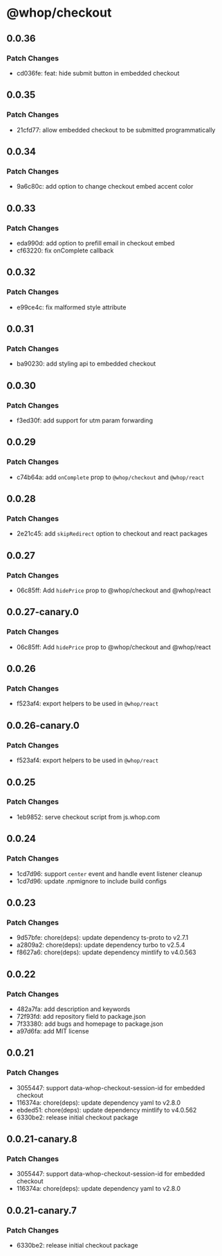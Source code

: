 # @whop/checkout

## 0.0.36

### Patch Changes

- cd036fe: feat: hide submit button in embedded checkout

## 0.0.35

### Patch Changes

- 21cfd77: allow embedded checkout to be submitted programmatically

## 0.0.34

### Patch Changes

- 9a6c80c: add option to change checkout embed accent color

## 0.0.33

### Patch Changes

- eda990d: add option to prefill email in checkout embed
- cf63220: fix onComplete callback

## 0.0.32

### Patch Changes

- e99ce4c: fix malformed style attribute

## 0.0.31

### Patch Changes

- ba90230: add styling api to embedded checkout

## 0.0.30

### Patch Changes

- f3ed30f: add support for utm param forwarding

## 0.0.29

### Patch Changes

- c74b64a: add `onComplete` prop to `@whop/checkout` and `@whop/react`

## 0.0.28

### Patch Changes

- 2e21c45: add `skipRedirect` option to checkout and react packages

## 0.0.27

### Patch Changes

- 06c85ff: Add `hidePrice` prop to @whop/checkout and @whop/react

## 0.0.27-canary.0

### Patch Changes

- 06c85ff: Add `hidePrice` prop to @whop/checkout and @whop/react

## 0.0.26

### Patch Changes

- f523af4: export helpers to be used in `@whop/react`

## 0.0.26-canary.0

### Patch Changes

- f523af4: export helpers to be used in `@whop/react`

## 0.0.25

### Patch Changes

- 1eb9852: serve checkout script from js.whop.com

## 0.0.24

### Patch Changes

- 1cd7d96: support `center` event and handle event listener cleanup
- 1cd7d96: update .npmignore to include build configs

## 0.0.23

### Patch Changes

- 9d57bfe: chore(deps): update dependency ts-proto to v2.7.1
- a2809a2: chore(deps): update dependency turbo to v2.5.4
- f8627a6: chore(deps): update dependency mintlify to v4.0.563

## 0.0.22

### Patch Changes

- 482a7fa: add description and keywords
- 72f93fd: add repository field to package.json
- 7f33380: add bugs and homepage to package.json
- a97d6fa: add MIT license

## 0.0.21

### Patch Changes

- 3055447: support data-whop-checkout-session-id for embedded checkout
- 116374a: chore(deps): update dependency yaml to v2.8.0
- ebded51: chore(deps): update dependency mintlify to v4.0.562
- 6330be2: release initial checkout package

## 0.0.21-canary.8

### Patch Changes

- 3055447: support data-whop-checkout-session-id for embedded checkout
- 116374a: chore(deps): update dependency yaml to v2.8.0

## 0.0.21-canary.7

### Patch Changes

- 6330be2: release initial checkout package
